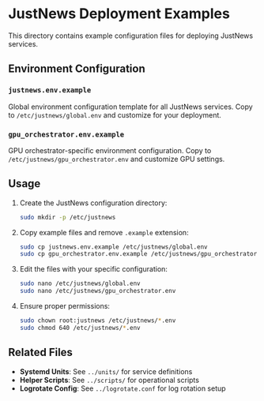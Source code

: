 # JustNews Deployment Examples

This directory contains example configuration files for deploying JustNews services.

## Environment Configuration

### `justnews.env.example`
Global environment configuration template for all JustNews services. Copy to `/etc/justnews/global.env` and customize for your deployment.

### `gpu_orchestrator.env.example`
GPU orchestrator-specific environment configuration. Copy to `/etc/justnews/gpu_orchestrator.env` and customize GPU settings.

## Usage

1. Create the JustNews configuration directory:
   ```bash
   sudo mkdir -p /etc/justnews
   ```

2. Copy example files and remove `.example` extension:
   ```bash
   sudo cp justnews.env.example /etc/justnews/global.env
   sudo cp gpu_orchestrator.env.example /etc/justnews/gpu_orchestrator.env
   ```

3. Edit the files with your specific configuration:
   ```bash
   sudo nano /etc/justnews/global.env
   sudo nano /etc/justnews/gpu_orchestrator.env
   ```

4. Ensure proper permissions:
   ```bash
   sudo chown root:justnews /etc/justnews/*.env
   sudo chmod 640 /etc/justnews/*.env
   ```

## Related Files

- **Systemd Units**: See `../units/` for service definitions
- **Helper Scripts**: See `../scripts/` for operational scripts
- **Logrotate Config**: See `../logrotate.conf` for log rotation setup
